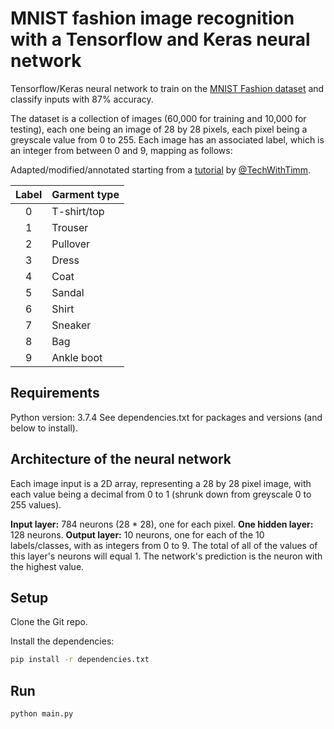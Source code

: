 # MNIST fashion image recognition with a Tensorflow and Keras neural network

Tensorflow/Keras neural network to train on the [MNIST Fashion dataset](https://www.tensorflow.org/datasets/catalog/fashion_mnist) and classify inputs with 87% accuracy.

The dataset is a collection of images (60,000 for training and 10,000 for testing), each one being an image of 28 by 28 pixels, each pixel being a greyscale value from 0 to 255. Each image has an associated label, which is an integer from between 0 and 9, mapping as follows:

Adapted/modified/annotated starting from a [tutorial](https://www.youtube.com/watch?v=6g4O5UOH304) by [@TechWithTimm](https://twitter.com/TechWithTimm).

| Label | Garment type |
|:-----:| ------------ |
|   0   | T-shirt/top  |
|   1   | Trouser      |
|   2   | Pullover     |
|   3   | Dress        |
|   4   | Coat         |
|   5   | Sandal       |
|   6   | Shirt        |
|   7   | Sneaker      |
|   8   | Bag          |
|   9   | Ankle boot   |

## Requirements

Python version: 3.7.4
See dependencies.txt for packages and versions (and below to install).

## Architecture of the neural network
Each image input is a 2D array, representing a 28 by 28 pixel image, with each value being a decimal from 0 to 1 (shrunk down from greyscale 0 to 255 values).

__Input layer:__ 784 neurons (28 * 28), one for each pixel.
__One hidden layer:__ 128 neurons.
__Output layer:__ 10 neurons, one for each of the 10 labels/classes, with as integers from 0 to 9. The total of all of the values of this layer's neurons will equal 1. The network's prediction is the neuron with the highest value.

## Setup

Clone the Git repo.

Install the dependencies:

```bash
pip install -r dependencies.txt
```

## Run

```bash
python main.py
```
